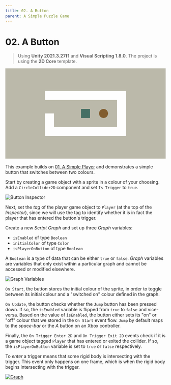 ```yaml
---
title: 02. A Button
parent: A Simple Puzzle Game
---
```


# 02. A Button

> Using **Unity 2021.3.27f1** and **Visual Scripting 1.8.0**. The project is using the **2D Core** template.

![Demo](./demo.gif)

This example builds on [01. A Simple Player](../01-a-simple-player/01-a-simple-player) and demonstrates a simple button that switches between two colours.

Start by creating a game object with a sprite in a colour of your choosing. Add a `CircleCollider2D` component and set `Is Trigger` to `true`.

<img src="./button-inspector-1x.webp" srcset="./button-inspector-1x.webp 1x, ./button-inspector-2x.webp 2x" alt="Button Inspector">

Next, set the *tag* of the player game object to `Player` (at the top of the *Inspector*), since we will use the tag to identify whether it is in fact the player that has entered the button's trigger. 

Create a new *Script Graph* and set up three *Graph* variables:

- `isEnabled` of type `Boolean`
- `initialColor` of type `Color`
- `isPlayerOnButton` of type `Boolean`

A `Boolean` is a type of data that can be either `true` or `false`. *Graph* variables are variables that only exist within a particular graph and cannot be accessed or modified elsewhere.

<img src="./graph-variables-1x.webp" srcset="./graph-variables-1x.webp 1x, ./graph-variables-2x.webp 2x" alt="Graph Variables">

`On Start`, the button stores the initial colour of the sprite, in order to toggle between its initial colour and a "switched on" colour defined in the graph.

`On Update`, the button checks whether the `Jump` button has been pressed down. If so, the `isEnabled` variable is flipped from `true` to `false` and vice-versa. Based on the value of `isEnabled`, the button either sets its "on" or "off" colour that we stored in the `On Start` event flow. `Jump` by default maps to the *space-bar* or the *A* button on an Xbox controller. 

Finally, the `On Trigger Enter 2D` and `On Trigger Exit 2D` events check if it is a game object tagged `Player` that has entered or exited the collider. If so, the `isPlayerOnButton` variable is set to `true` or `false` respectively.

To *enter* a trigger means that some rigid body is intersecting with the trigger. This event only happens on one frame, which is when the rigid body begins intersecting with the trigger. 

[<img src="./graph-1x.webp" srcset="./graph-1x.webp 1x, ./graph-2x.webp 2x" alt="Graph">](./graph-2x.webp)